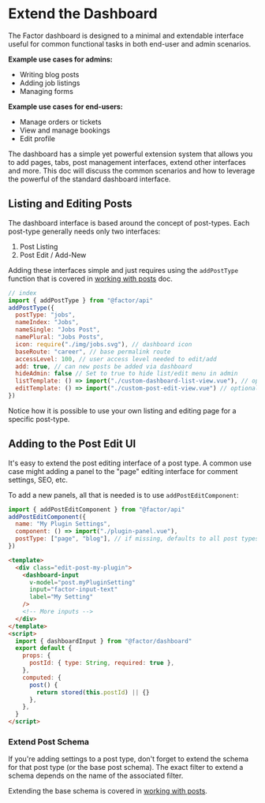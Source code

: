 # Extend the Dashboard

The Factor dashboard is designed to a minimal and extendable interface useful for common functional tasks in both end-user and admin scenarios.

**Example use cases for admins:**

- Writing blog posts
- Adding job listings
- Managing forms

**Example use cases for end-users:**

- Manage orders or tickets
- View and manage bookings
- Edit profile

The dashboard has a simple yet powerful extension system that allows you to add pages, tabs, post management interfaces, extend other interfaces and more. This doc will discuss the common scenarios and how to leverage the powerful of the standard dashboard interface.

## Listing and Editing Posts

The dashboard interface is based around the concept of post-types. Each post-type generally needs only two interfaces:

1. Post Listing
2. Post Edit / Add-New

Adding these interfaces simple and just requires using the `addPostType` function that is covered in [working with posts](./working-with-posts) doc.

```js
// index
import { addPostType } from "@factor/api"
addPostType({
  postType: "jobs",
  nameIndex: "Jobs",
  nameSingle: "Jobs Post",
  namePlural: "Jobs Posts",
  icon: require("./img/jobs.svg"), // dashboard icon
  baseRoute: "career", // base permalink route
  accessLevel: 100, // user access level needed to edit/add
  add: true, // can new posts be added via dashboard
  hideAdmin: false // Set to true to hide list/edit menu in admin
  listTemplate: () => import("./custom-dashboard-list-view.vue"), // optional
  editTemplate: () => import("./custom-post-edit-view.vue") // optional
})
```

Notice how it is possible to use your own listing and editing page for a specific post-type.

## Adding to the Post Edit UI

It's easy to extend the post editing interface of a post type. A common use case might adding a panel to the "page" editing interface for comment settings, SEO, etc.

To add a new panels, all that is needed is to use `addPostEditComponent`:

```js
import { addPostEditComponent } from "@factor/api"
addPostEditComponent({
  name: "My Plugin Settings",
  component: () => import("./plugin-panel.vue"),
  postType: ["page", "blog"], // if missing, defaults to all post types
})
```

```html
<template>
  <div class="edit-post-my-plugin">
    <dashboard-input
      v-model="post.myPluginSetting"
      input="factor-input-text"
      label="My Setting"
    />
    <!-- More inputs -->
  </div>
</template>
<script>
  import { dashboardInput } from "@factor/dashboard"
  export default {
    props: {
      postId: { type: String, required: true },
    },
    computed: {
      post() {
        return stored(this.postId) || {}
      },
    },
  }
</script>
```

### Extend Post Schema

If you're adding settings to a post type, don't forget to extend the schema for that post type (or the base post schema). The exact filter to extend a schema depends on the name of the associated filter.

Extending the base schema is covered in [working with posts](./working-with-posts).
